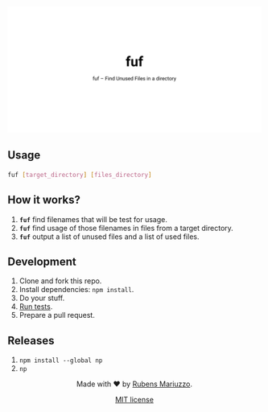 ![fuf – Find Unused Files in a directory](.github/banner.svg)

## Usage

```bash
fuf [target_directory] [files_directory]
```

## How it works?

 1. **`fuf`** find filenames that will be test for usage.
 2. **`fuf`** find usage of those filenames in files from a target directory.
 3. **`fuf`** output a list of unused files and a list of used files.

## Development

  1. Clone and fork this repo.
  2. Install dependencies: `npm install`.
  3. Do your stuff.
  4. [Run tests](#test).
  5. Prepare a pull request.

## Releases

  1. `npm install --global np`
  2. `np`

<div align=center>

Made with :heart: by [Rubens Mariuzzo](https://github.com/rmariuzzo).

[MIT license](LICENSE)

</div>